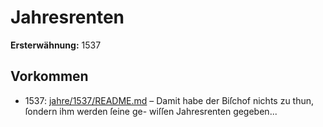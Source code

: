 # Jahresrenten

**Ersterwähnung:** 1537

## Vorkommen
- 1537: [jahre/1537/README.md](../jahre/1537/README.md) – Damit habe
der Biſchof nichts zu thun, ſondern ihm werden ſeine ge-
wiſſen Jahresrenten gegeben...

